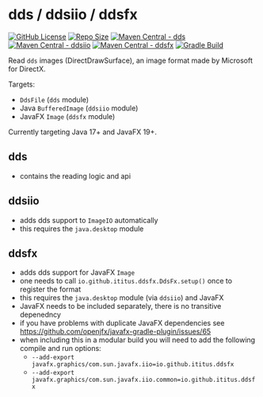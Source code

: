 # dds / ddsiio / ddsfx

[![GitHub License](https://img.shields.io/github/license/iTitus/commons)](https://github.com/iTitus/commons/blob/main/LICENSE)
[![Repo Size](https://img.shields.io/github/repo-size/iTitus/commons.svg)](https://github.com/iTitus/commons)
[![Maven Central - dds](https://img.shields.io/maven-central/v/io.github.ititus/dds?label=Maven%20Central%20-%20dds)](https://search.maven.org/search?q=g:%22io.github.ititus%22%20AND%20a:%22dds%22)
[![Maven Central - ddsiio](https://img.shields.io/maven-central/v/io.github.ititus/ddsiio?label=Maven%20Central%20-%20dds)](https://search.maven.org/search?q=g:%22io.github.ititus%22%20AND%20a:%22ddsiio)
[![Maven Central - ddsfx](https://img.shields.io/maven-central/v/io.github.ititus/ddsfx?label=Maven%20Central%20-%20ddsfx)](https://search.maven.org/search?q=g:%22io.github.ititus%22%20AND%20a:%22ddsfx%22)
[![Gradle Build](https://github.com/iTitus/commons/workflows/Gradle%20Build/badge.svg)](https://github.com/iTitus/commons/actions?query=workflow%3A%22Gradle+Build%22)

Read `dds` images (DirectDrawSurface), an image format made by Microsoft for DirectX.

Targets:

- `DdsFile` (`dds` module)
- Java `BufferedImage` (`ddsiio` module)
- JavaFX `Image` (`ddsfx` module)

Currently targeting Java 17+ and JavaFX 19+.

## dds

- contains the reading logic and api

## ddsiio

- adds dds support to `ImageIO` automatically
- this requires the `java.desktop` module

## ddsfx

- adds dds support for JavaFX `Image`
- one needs to call `io.github.ititus.ddsfx.DdsFx.setup()` once to register the format
- this requires the `java.desktop` module (via `ddsiio`) and JavaFX
- JavaFX needs to be included separately, there is no transitive depenedncy
- if you have problems with duplicate JavaFX dependencies see https://github.com/openjfx/javafx-gradle-plugin/issues/65
- when including this in a modular build you will need to add the following compile and run options:
    - `--add-export javafx.graphics/com.sun.javafx.iio=io.github.ititus.ddsfx`
    - `--add-export javafx.graphics/com.sun.javafx.iio.common=io.github.ititus.ddsfx`
